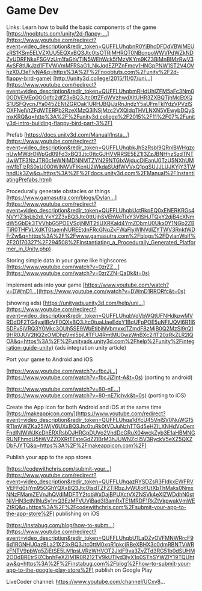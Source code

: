# Game Dev



Links: Learn how to build the basic components of the game [https://noobtuts.com/unity/2d-flappy-...](https://www.youtube.com/redirect?event=video_description&redir_token=QUFFLUhqbnR0YjBhcDFDdVBWMEUzRS1KSm5ELVZXUU5EQXxBQ3Jtc0tsOTRjMHRQT0NBcnpoWWVPdWZkNDZyUDRFNkxFSGVzUm1faGhVTjN5WEhWck5fMzVKYm9KZ3BiMnBIMzRwV3AySF8tUkJzd1FTVWVmMFRSaG1LNkJqdEZPZnFmcy1HNGpPNW1ST2V4OVhzX0J3eFlyNA&q=https%3A%2F%2Fnoobtuts.com%2Funity%2F2d-flappy-bird-game) [http://unity3d.college/2015/11/07/uni...](https://www.youtube.com/redirect?event=video_description&redir_token=QUFFLUhqbmRHdUhIZFM5aFc3Nm00ODVEMEp0OGdfc2dfZ3xBQ3Jtc0ttZFdWVzhwdXltUHR3ZXBQTjhMcEtXQS1USFQycnJYa045ZENtZGROak1URHJBQjJzRnJndzY5aUFmTklYdzVPVzlSOXFNelVtZFdWTERPb2RzeXMzQ3lNSjMzc2VXQldqTHVLNXN5VEwybDQySmxKRQ&q=http%3A%2F%2Funity3d.college%2F2015%2F11%2F07%2Funity3d-intro-building-flappy-bird-part-3%2F) 

Prefab [https://docs.unity3d.com/Manual/Insta...](https://www.youtube.com/redirect?event=video_description&redir_token=QUFFLUhqbkJhSzRsbl9QRnlBWHgzcnUwMWdrOWpGd09Fd3xBQ3Jtc0ttcGJHVVRRSE5EZ1I3ZzJBNHhzSzdTNTJwWTF3NzJTR0c1eWNjMDNNMTZYN29NTGIxWjducDlEanU0TzU5NXhUMmVfbTlzRS0xU000WlNWVFlKenU2WkdaSUdfWVVxQ1pqSUJJLUJKYjY3TWhndUk3Zw&q=https%3A%2F%2Fdocs.unity3d.com%2FManual%2FInstantiatingPrefabs.html) 

Procedurally generate obstacles or things [https://www.gamasutra.com/blogs/Dylan...](https://www.youtube.com/redirect?event=video_description&redir_token=QUFFLUhqbUctRkpEQ0xENERKRGs4NVY1Z3pLb2dLYkY2Z3xBQ3Jtc0ttUjhSVEhWeTlxY3VlSHJTQkY2djB4cXNmdW5GbDk3TVVhbG5POEVSdjNMT2tIUXRKald4YmZDbmU0Ukx0Y1NGb2ZBTjR0THFVLXdKT0taemNUREEtdnFRcGNqZkFWaFlyWlNVdlZYTWV3RnktWDFrZw&q=https%3A%2F%2Fwww.gamasutra.com%2Fblogs%2FDylanWolf%2F20170327%2F294508%2FInstantiating_a_Procedurally_Generated_Platformer_in_Unity.php) 

Storing simple data in your game like highscores [https://www.youtube.com/watch?v=0zrZZ...](https://www.youtube.com/watch?v=0zrZZN-QaDk&t=0s) 

Implement ads into your game [https://www.youtube.com/watch?v=DWmD1...](https://www.youtube.com/watch?v=DWmD1RRORfc&t=0s) 

(showing ads) [https://unityads.unity3d.com/help/uni...](https://www.youtube.com/redirect?event=video_description&redir_token=QUFFLUhqbVdVbWQtUFNHdkpwMVRDdDF2TG4yajlBcVF0QXxBQ3Jtc0tualJaeEdxY1BqUFpPOE5uNFlUQVl6R1l6SDFvSjVRQ3Y0Mkc3OUh5SE9WbEtibjNVbmxxcTZmdF8zMjB0Q2MzSl9rQ19HR0JUV2ItQ2xOMDhpVml5bjUtTFU4RmtMU0wzWnBXc2I1T20zRkZLR2lQOA&q=https%3A%2F%2Funityads.unity3d.com%2Fhelp%2Funity%2Fintegration-guide-unity) (ads integration unity article) 

Port your game to Android and iOS

 [https://www.youtube.com/watch?v=fbcJj...](https://www.youtube.com/watch?v=fbcJjZInt-A&t=0s) (porting to android)

 [https://www.youtube.com/watch?v=80-nE...](https://www.youtube.com/watch?v=80-nE7ichvk&t=0s) (porting to iOS) 

Create the App Icon for both Android and iOS at the same time [https://makeappicon.com/](https://www.youtube.com/redirect?event=video_description&redir_token=QUFFLUhqa1dYcU45VnlSV0NuWG15RTlmVWZKa25iWjV6UXxBQ3Jtc0tuRk0tVDJuNzhTTGd5eHZILXNHdVpOemFndlNlWWJKcDhERXRsbDJHRGpDUVo2VndDcGRuX04wckZyb3E1aHBMNGRUNFhmdU5hWVZZOXRtTEsteGdZZlBrM3hJUWNZclI5V3RyckV5eXZ5QXZDbFJYTQ&q=https%3A%2F%2Fmakeappicon.com%2F)  

Publish your app to the app stores

 [https://codewithchris.com/submit-your...](https://www.youtube.com/redirect?event=video_description&redir_token=QUFFLUhqazRYSDZsR3FIdkxEWFRVVEFFd0tjYm95OGhYQXxBQ3Jtc0tsdTZFZTlRbzJvWUloYUtXbThMaks0NmxNNzFMamZEVnJhQVdIMDFTY2tobWxDajBPUXctVXZNSVk4eXlZWDdhN0stNjVHN3ctN1NuSy1mQ3EzMFVUVjBad3l3amRxTE1MRDF1RkZtVkpwakVmWEZtRQ&q=https%3A%2F%2Fcodewithchris.com%2Fsubmit-your-app-to-the-app-store%2F) publishing on iOS

 [https://instabug.com/blog/how-to-subm...](https://www.youtube.com/redirect?event=video_description&redir_token=QUFFLUhqbU1LaDZvOVFMNWRrcF96d1RGNHU0azBLa21XZ3xBQ3Jtc0ttM0xpR1pkcjRBeXBHX3c0dmRBNTVWRzFNTV9pbWg5ZjEtSE5LM1psLVRzWHVOT2JldF9va3ZvZTd3RG51b0dSUHM2ODdBREtrSlZCbnhFeXZlM1R0R212TV9kUTIyd3IyX1p0SThSYWZlY19TQUhtaw&q=https%3A%2F%2Finstabug.com%2Fblog%2Fhow-to-submit-your-app-to-the-google-play-store%2F) publish on Google Play 

LiveCoder channel: https://www.youtube.com/channel/UCxv8... 